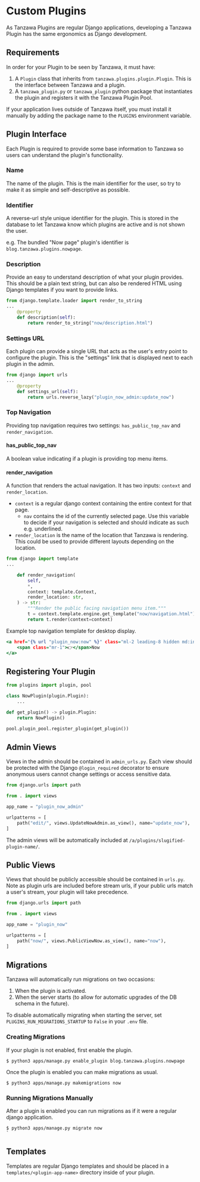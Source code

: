 # Custom Plugins 

As Tanzawa Plugins are regular Django applications, developing a Tanzawa Plugin has the same ergonomics as Django development.  


## Requirements

In order for your Plugin to be seen by Tanzawa, it must have:

1. A `Plugin` class that inherits from `tanzawa.plugins.plugin.Plugin`. This is the interface between Tanzawa and a plugin.
2. A `tanzawa_plugin.py` or `tanzawa_plugin` python package that instantiates the plugin and registers it with the Tanzawa Plugin Pool.  

If your application lives outside of Tanzawa itself, you must install it manually by adding the package name to the `PLUGINS` environment variable.


## Plugin Interface

Each Plugin is required to provide some base information to Tanzawa so users can understand the plugin's functionality.

### Name

The name of the plugin. This is the main identifier for the user, so try to make it as simple and self-descriptive as possible.

### Identifier

A reverse-url style unique identifier for the plugin. This is stored in the database to let Tanzawa know which plugins are active and is not shown the user.

e.g. The bundled "Now page" plugin's identifier is `blog.tanzawa.plugins.nowpage`.

### Description

Provide an easy to understand description of what your plugin provides. This should be a plain text string,
but can also be rendered HTML using Django templates if you want to provide links.

```python
from django.template.loader import render_to_string
...
    @property
    def description(self):
        return render_to_string("now/description.html")

```

### Settings URL

Each plugin can provide a single URL that acts as the user's entry point to configure the plugin. This
is the "settings" link that is displayed next to each plugin in the admin.

```python
from django import urls
...
    @property
    def settings_url(self):
        return urls.reverse_lazy("plugin_now_admin:update_now")
``` 

### Top Navigation

Providing top navigation requires two settings: `has_public_top_nav` and `render_navigation`.

#### has_public_top_nav

A boolean value indicating if a plugin is providing top menu items.

#### render_navigation

A function that renders the actual navigation. It has two inputs: `context` and `render_location`.

* `context` is a regular django context containing the entire context for that page.
  * `nav` contains the id of the currently selected page. Use this variable to decide if your navigation is selected and should indicate as such e.g. underlined.
* `render_location` is the name of the location that Tanzawa is rendering. This could be used to provide different layouts depending on the location. 

```python
from django import template
...

    def render_navigation(
        self,
        *,
        context: template.Context,
        render_location: str,
    ) -> str:
        """Render the public facing navigation menu item."""
        t = context.template.engine.get_template("now/navigation.html")
        return t.render(context=context)
```

Example top navigation template for desktop display.

```djangotemplate
<a href="{% url "plugin_now:now" %}" class="ml-2 leading-8 hidden md:inline-block{% if nav == "now" %} border-b-4 border-negroni-900{% endif %}">
    <span class="mr-1">👉</span>Now
</a>
```

## Registering Your Plugin

```python
from plugins import plugin, pool

class NowPlugin(plugin.Plugin):
    ...

def get_plugin() -> plugin.Plugin:
    return NowPlugin()

pool.plugin_pool.register_plugin(get_plugin())
```

## Admin Views

Views in the admin should be contained in `admin_urls.py`. Each view should be protected with the
Django `@login_required` decorator to ensure anonymous users cannot change settings or access sensitive data.

```python
from django.urls import path

from . import views

app_name = "plugin_now_admin"

urlpatterns = [
    path("edit/", views.UpdateNowAdmin.as_view(), name="update_now"),
]
```
The admin views will be automatically included at `/a/plugins/slugified-plugin-name/`.


## Public Views

Views that should be publicly accessible should be contained in `urls.py`. Note as plugin urls are included
 before stream urls, if your public urls match a user's stream, your plugin will take precedence. 


```python
from django.urls import path

from . import views

app_name = "plugin_now"

urlpatterns = [
    path("now/", views.PublicViewNow.as_view(), name="now"),
]

```

## Migrations
 
Tanzawa will automatically run migrations on two occasions:
 
1. When the plugin is activated.
2. When the server starts (to allow for automatic upgrades of the DB schema in the future).
 
To disable automatically migrating when starting the server, set
`PLUGINS_RUN_MIGRATIONS_STARTUP` to `False` in your `.env` file.
 
### Creating Migrations
 
 If your plugin is not enabled, first enable the plugin.
 
 ```
$ python3 apps/manage.py enable_plugin blog.tanzawa.plugins.nowpage
```

Once the plugin is enabled you can make migrations as usual.

```
$ python3 apps/manage.py makemigrations now
```
 
### Running Migrations Manually
 
After a plugin is enabled you can run migrations as if it were a regular django application.

```
$ python3 apps/manage.py migrate now
`
```  
 
 
## Templates
 
Templates are regular Django templates and should be placed in a `templates/<plugin-app-name>` directory inside of your plugin.